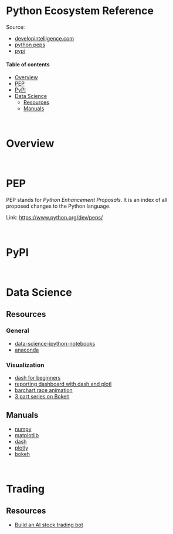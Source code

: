 # Python Ecosystem Reference

Source:
* [developintelligence.com](https://www.developintelligence.com/the-python-ecosystem-of-2020/)
* [python peps](https://www.python.org/dev/peps/)
* [pypi](https://pypi.org/)

#### Table of contents

* [Overview](#overview)
* [PEP](#pep)
* [PyPI](#pypi)
* [Data Science](#data-science)
    * [Resources](#resources)
    * [Manuals](#manuals)


&nbsp;
# Overview



&nbsp;
# PEP
PEP stands for *Python Enhancement Proposals*. It is an index of all proposed changes to the Python language.

Link: https://www.python.org/dev/peps/


&nbsp;
# PyPI


&nbsp;
# Data Science

## Resources

### General
* [data-science-ipython-notebooks](https://github.com/donnemartin/data-science-ipython-notebooks#pandas)
* [anaconda](http://quasiben.github.io/PyDataEMC/#/)

### Visualization
* [dash for beginners](https://medium.com/swlh/dashboards-in-python-for-beginners-and-everyone-else-using-dash-f0a045a86644)
* [reporting dashboard with dash and plotl](https://towardsdatascience.com/how-to-build-a-complex-reporting-dashboard-using-dash-and-plotl-4f4257c18a7f)
* [barchart race animation](https://medium.com/dunder-data/create-a-bar-chart-race-animation-in-python-with-matplotlib-477ed1590096)
* [3 part series on Bokeh](https://towardsdatascience.com/data-visualization-with-bokeh-in-python-part-one-getting-started-a11655a467d4)

## Manuals
* [numpy](https://numpy.org/devdocs/user/quickstart.html#prerequisites)
* [matplotlib](https://matplotlib.org/3.3.1/users/index.html)
* [dash](https://dash.plotly.com/)
* [plotly](https://plotly.com/python/)
* [bokeh](https://bokeh.org/)


&nbsp;
# Trading

## Resources
* [Build an AI stock trading bot](https://medium.com/swlh/build-an-ai-stock-trading-bot-for-free-4a46bec2a18)